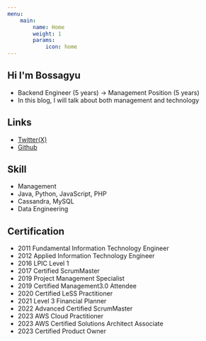 ```yaml
---
menu:
    main:
        name: Home
        weight: 1
        params:
            icon: home
---
```


## Hi I'm Bossagyu
* Backend Engineer (5 years) → Management Position (5 years)
* In this blog, I will talk about both management and technology

## Links
* [Twitter(X)](https://twitter.com/bossagyu)
* [Github](https://github.com/bossagyu)

## Skill
* Management
* Java, Python, JavaScript, PHP
* Cassandra, MySQL
* Data Engineering

## Certification
* 2011 Fundamental Information Technology Engineer
* 2012 Applied Information Technology Engineer
* 2016 LPIC Level 1
* 2017 Certified ScrumMaster
* 2019 Project Management Specialist
* 2019 Certified Management3.0 Attendee
* 2020 Certified LeSS Practitioner
* 2021 Level 3 Financial Planner
* 2022 Advanced Certified ScrumMaster
* 2023 AWS Cloud Practitioner
* 2023 AWS Certified Solutions Architect Associate
* 2023 Certified Product Owner
